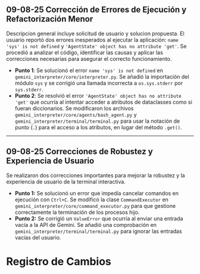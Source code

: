 ## 09-08-25 Corrección de Errores de Ejecución y Refactorización Menor
Descripcion general incluye solicitud de usuario y solucion propuesta. El usuario reportó dos errores inesperados al ejecutar la aplicación: `name 'sys' is not defined` y `'AgentState' object has no attribute 'get'`. Se procedió a analizar el código, identificar las causas y aplicar las correcciones necesarias para asegurar el correcto funcionamiento.
- **Punto 1**: Se solucionó el error `name 'sys' is not defined` en `gemini_interpreter/core/interpreter.py`. Se añadió la importación del módulo `sys` y se corrigió una llamada incorrecta a `os.sys.stderr` por `sys.stderr`.
- **Punto 2**: Se resolvió el error `'AgentState' object has no attribute 'get'` que ocurría al intentar acceder a atributos de dataclasses como si fueran diccionarios. Se modificaron los archivos `gemini_interpreter/core/agents/bash_agent.py` y `gemini_interpreter/terminal/terminal.py` para usar la notación de punto (`.`) para el acceso a los atributos, en lugar del método `.get()`.

---
## 09-08-25 Correcciones de Robustez y Experiencia de Usuario
Se realizaron dos correcciones importantes para mejorar la robustez y la experiencia de usuario de la terminal interactiva.
- **Punto 1:** Se solucionó un error que impedía cancelar comandos en ejecución con `Ctrl+C`. Se modificó la clase `CommandExecutor` en `gemini_interpreter/core/command_executor.py` para que gestione correctamente la terminación de los procesos hijo.
- **Punto 2:** Se corrigió un `ValueError` que ocurría al enviar una entrada vacía a la API de Gemini. Se añadió una comprobación en `gemini_interpreter/terminal/terminal.py` para ignorar las entradas vacías del usuario.

# Registro de Cambios

